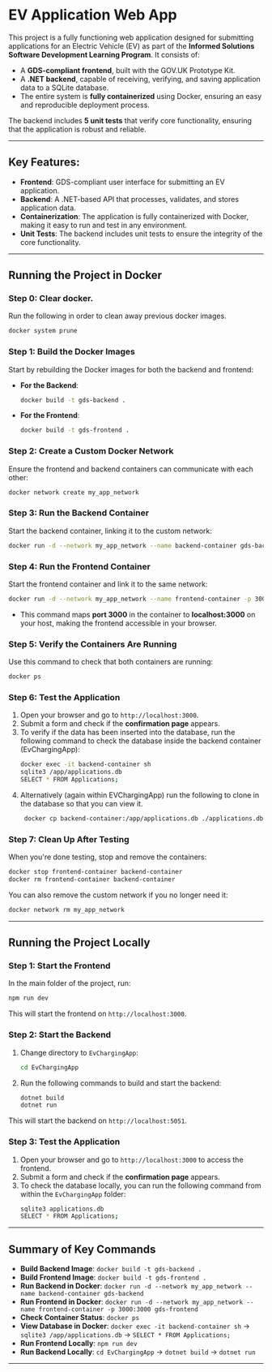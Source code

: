 # EV Application Web App

This project is a fully functioning web application designed for submitting applications for an Electric Vehicle (EV) as part of the **Informed Solutions Software Development Learning Program**. It consists of:

- A **GDS-compliant frontend**, built with the GOV.UK Prototype Kit.
- A **.NET backend**, capable of receiving, verifying, and saving application data to a SQLite database.
- The entire system is **fully containerized** using Docker, ensuring an easy and reproducible deployment process.

The backend includes **5 unit tests** that verify core functionality, ensuring that the application is robust and reliable.

---

## Key Features:
- **Frontend**: GDS-compliant user interface for submitting an EV application.
- **Backend**: A .NET-based API that processes, validates, and stores application data.
- **Containerization**: The application is fully containerized with Docker, making it easy to run and test in any environment.
- **Unit Tests**: The backend includes unit tests to ensure the integrity of the core functionality.

---

## Running the Project in Docker

### Step 0: Clear docker. 
Run the following in order to clean away previous docker images. 
```bash
docker system prune
```

### Step 1: Build the Docker Images

Start by rebuilding the Docker images for both the backend and frontend:

- **For the Backend**:
    ```bash
    docker build -t gds-backend .
    ```

- **For the Frontend**:
    ```bash
    docker build -t gds-frontend .
    ```

### Step 2: Create a Custom Docker Network

Ensure the frontend and backend containers can communicate with each other:

```bash
docker network create my_app_network
```

### Step 3: Run the Backend Container

Start the backend container, linking it to the custom network:

```bash
docker run -d --network my_app_network --name backend-container gds-backend
```

### Step 4: Run the Frontend Container

Start the frontend container and link it to the same network:

```bash
docker run -d --network my_app_network --name frontend-container -p 3000:3000 gds-frontend
```

- This command maps **port 3000** in the container to **localhost:3000** on your host, making the frontend accessible in your browser.

### Step 5: Verify the Containers Are Running

Use this command to check that both containers are running:

```bash
docker ps
```

### Step 6: Test the Application

1. Open your browser and go to `http://localhost:3000`.
2. Submit a form and check if the **confirmation page** appears.
3. To verify if the data has been inserted into the database, run the following command to check the database inside the backend container (EvChargingApp):
    ```bash
    docker exec -it backend-container sh
    sqlite3 /app/applications.db
    SELECT * FROM Applications;
    ```
4. Alternatively (again within EVChargingApp) run the following to clone in the database so that you can view it.
   ```bash
    docker cp backend-container:/app/applications.db ./applications.db
   ```

### Step 7: Clean Up After Testing

When you're done testing, stop and remove the containers:

```bash
docker stop frontend-container backend-container
docker rm frontend-container backend-container
```

You can also remove the custom network if you no longer need it:

```bash
docker network rm my_app_network
```

---

## Running the Project Locally

### Step 1: Start the Frontend

In the main folder of the project, run:

```bash
npm run dev
```

This will start the frontend on `http://localhost:3000`.

### Step 2: Start the Backend

1. Change directory to `EvChargingApp`:

    ```bash
    cd EvChargingApp
    ```

2. Run the following commands to build and start the backend:

    ```bash
    dotnet build
    dotnet run
    ```

This will start the backend on `http://localhost:5051`.

### Step 3: Test the Application

1. Open your browser and go to `http://localhost:3000` to access the frontend.
2. Submit a form and check if the **confirmation page** appears.
3. To check the database locally, you can run the following command from within the `EvChargingApp` folder:
    ```bash
    sqlite3 applications.db
    SELECT * FROM Applications;
    ```
---

## Summary of Key Commands

- **Build Backend Image**: `docker build -t gds-backend .`
- **Build Frontend Image**: `docker build -t gds-frontend .`
- **Run Backend in Docker**: `docker run -d --network my_app_network --name backend-container gds-backend`
- **Run Frontend in Docker**: `docker run -d --network my_app_network --name frontend-container -p 3000:3000 gds-frontend`
- **Check Container Status**: `docker ps`
- **View Database in Docker**: `docker exec -it backend-container sh` → `sqlite3 /app/applications.db` → `SELECT * FROM Applications;`
- **Run Frontend Locally**: `npm run dev`
- **Run Backend Locally**: `cd EvChargingApp` → `dotnet build` → `dotnet run`

---


